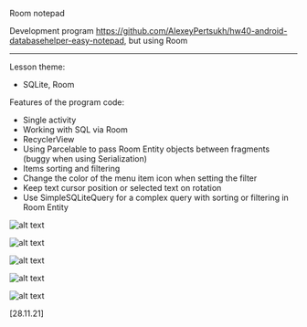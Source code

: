 Room notepad

Development program https://github.com/AlexeyPertsukh/hw40-android-databasehelper-easy-notepad, 
but using Room

----
Lesson theme:
- SQLite, Room

Features of the program code:
- Single activity
- Working with SQL via Room
- RecyclerView
- Using Parcelable to pass Room Entity objects between fragments (buggy when using Serialization)
- Items sorting and filtering
- Change the color of the menu item icon when setting the filter
- Keep text cursor position or selected text on rotation 
- Use SimpleSQLiteQuery for a complex query with sorting or filtering in Room Entity

![alt text](app_ic_room_notepad.png)

![alt text](Screenshot_1.jpg)

![alt text](Screenshot_2.jpg)

![alt text](Screenshot_3.jpg)

![alt text](Screenshot_4.jpg)

[28.11.21]
